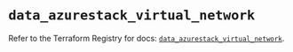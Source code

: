 # `data_azurestack_virtual_network`

Refer to the Terraform Registry for docs: [`data_azurestack_virtual_network`](https://registry.terraform.io/providers/hashicorp/azurestack/1.0.0/docs/data-sources/virtual_network).
